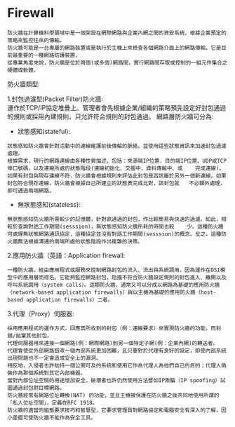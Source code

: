 # Firewall
```
防火牆在計算機科學領域中是一個架設在網際網路與企業內網之間的資安系統，根據企業預定的策略來監控往來的傳輸。
防火牆可能是一台專屬的網路裝置或是執行於主機上來檢查各個網路介面上的網路傳輸。它是目前最重要的一種網路防護裝置，
從專業角度來說，防火牆是位於兩個(或多個)網路間，實行網路間存取或控制的一組元件集合之硬體或軟體。
```
防火牆類型:  

1.封包過濾型(Packet Filter)防火牆:  
運作於TCP/IP協定堆疊上。管理者會先根據企業/組織的策略預先設定好封包通過的規則或採用內建規則，只允許符合規則的封包通過。
網路層防火牆可分為:  
* 狀態感知(stateful):  
```
狀態感知防火牆會針對活動中的連線維護前後傳輸的脈絡，並使用這些狀態資訊來加速封包過濾處理。
根據需求，現行的網路連線由各種性質描述，包括：來源端IP位置，目的端IP位置、UDP或TCP埠口號碼，以及連線所處的狀態階段(連線初始化、交握中，資料傳輸中、或    完成連線)。
如果有封包與現存連線不符，防火牆會根據規則來評估此封包是否該屬於另外一個新連線。如果封包符合現存連線，防火牆會根據自己所建立的狀態表完成比對，該封包就   不必額外處理，即可通過兩端網路。
```
* 無狀態感知(stateless):  
```
無狀態感知防火牆所需較少的記憶體，針對欲通過的封包，作比較簡易與快速的過濾。如此，相較於查詢對話工作期間(sesssion)，無狀態感知防火牆所耗的時間也較    少。這種防火牆可處理無狀態網路通訊協定，這種協定並沒有對話工作期間(sesssion)的概念。反之，這種防火牆無法根據溝通的兩端所處的狀態階段作出複雜的決策。
```
2.應用防火牆（英語：Application firewall:  
```
一種防火牆，經由應用程式或服務來控制網路封包的流入、流出與系統調用，因為運作在OSI模型中的應用層而得名。它能夠監控網路封包，阻擋不符合防火牆設定規則的封包進入、離開以及呼叫系統調用（system calls）。這類防火牆，通常又可以分成以網路為基礎的應用防火牆（network-based application firewalls）與以主機為基礎的應用防火牆（host-based application firewalls）二者。  
```
3.代理（Proxy）伺服器:  
```
採用應用程式的運作方式，回應其所收到的封包（例：連線要求）來實現防火牆的功能，而封鎖/拋棄其他封包。
代理伺服器用來連接一個網路(例：網際網路)到另一個特定子網(例：企業內網)的轉送者。
代理會使從外部網路竄改一個內部系統更加困難，且只要對於代理有良好的設定，即使內部系統出現問題也不一定會造成安全上的漏洞。
相反地，入侵者也許劫持一個公開可及的系統和使用它作為代理人為他們自己的目的；代理人偽裝作為那個系統對其它內部機器。
當對內部位址空間的用途增加安全，破壞者也許仍然使用方法譬如IP欺騙（IP spoofing）試圖通過封包對目標網路。
防火牆經常有網路位址轉換(NAT) 的功能，並且主機被保護在防火牆之後共同地使用所謂的「私人位址空間」，定義在RFC 1918。
防火牆的適當的組態要求技巧和智慧型，它要求管理員對網路協定和電腦安全有深入的了解，因小差錯可使防火牆不能作為安全工具。
```
